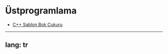 # Üstprogramlama

- [C++ Şablon Bok Çukuru](/gönderiler/2024/04/şablon-cehennemi)

---
lang: tr
---
